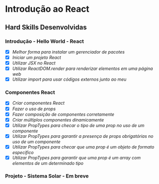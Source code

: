 # Introdução ao React

## Hard Skills Desenvolvidas

### Introdução - Hello World - React

- [X] _Melhor forma para instalar um gerenciador de pacotes_
- [X] _Iniciar um projeto React_
- [X] _Utilizar JSX no React_
- [X] _Utilizar ReactDOM.render para renderizar elementos em uma página web_
- [X] _Utilizar import para usar códigos externos junto ao meu_

### Componentes React

- [X] _Criar componentes React_
- [X] _Fazer o uso de props_
- [X] _Fazer composição de componentes corretamente_
- [X] _Criar múltiplos componentes dinamicamente_
- [X] _Utilizar PropTypes para checar o tipo de uma prop no uso de um componente_
- [X] _Utilizar PropTypes para garantir a presença de props obrigatórias no uso de um componente_
- [X] _Utilizar PropTypes para checar que uma prop é um objeto de formato específico_
- [X] _Utilizar PropTypes para garantir que uma prop é um array com elementos de um determinado tipo_

### Projeto - Sistema Solar - Em breve
